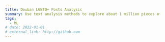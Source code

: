 ```yaml
---
title: Douban LGBTQ+ Posts Analysic
summary: Use text analysis methods to explore about 1 million pieces of historical posts from LGBTQ+ Douban users (Paper 3)
tags:
  - ML
# date: 2022-01-01
# external_link: http://github.com
---
```


